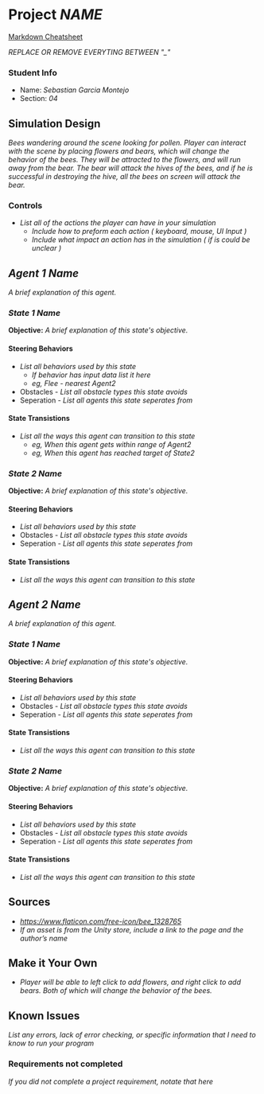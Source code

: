 # Project _NAME_

[Markdown Cheatsheet](https://github.com/adam-p/markdown-here/wiki/Markdown-Here-Cheatsheet)

_REPLACE OR REMOVE EVERYTING BETWEEN "\_"_

### Student Info

-   Name: _Sebastian Garcia Montejo_
-   Section: _04_

## Simulation Design

_Bees wandering around the scene looking for pollen. Player can interact with the scene by placing flowers and bears, which will change the behavior of the bees.
They will be attracted to the flowers, and will run away from the bear. The bear will attack the hives of the bees, and if he is successful in destroying the hive, all the bees on screen will attack the bear._

### Controls

-   _List all of the actions the player can have in your simulation_
    -   _Include how to preform each action ( keyboard, mouse, UI Input )_
    -   _Include what impact an action has in the simulation ( if is could be unclear )_

## _Agent 1 Name_

_A brief explanation of this agent._

### _State 1 Name_

**Objective:** _A brief explanation of this state's objective._

#### Steering Behaviors

- _List all behaviors used by this state_
   - _If behavior has input data list it here_
   - _eg, Flee - nearest Agent2_
- Obstacles - _List all obstacle types this state avoids_
- Seperation - _List all agents this state seperates from_
   
#### State Transistions

- _List all the ways this agent can transition to this state_
   - _eg, When this agent gets within range of Agent2_
   - _eg, When this agent has reached target of State2_
   
### _State 2 Name_

**Objective:** _A brief explanation of this state's objective._

#### Steering Behaviors

- _List all behaviors used by this state_
- Obstacles - _List all obstacle types this state avoids_
- Seperation - _List all agents this state seperates from_
   
#### State Transistions

- _List all the ways this agent can transition to this state_

## _Agent 2 Name_

_A brief explanation of this agent._

### _State 1 Name_

**Objective:** _A brief explanation of this state's objective._

#### Steering Behaviors

- _List all behaviors used by this state_
- Obstacles - _List all obstacle types this state avoids_
- Seperation - _List all agents this state seperates from_
   
#### State Transistions

- _List all the ways this agent can transition to this state_
   
### _State 2 Name_

**Objective:** _A brief explanation of this state's objective._

#### Steering Behaviors

- _List all behaviors used by this state_
- Obstacles - _List all obstacle types this state avoids_
- Seperation - _List all agents this state seperates from_
   
#### State Transistions

- _List all the ways this agent can transition to this state_

## Sources

-   _https://www.flaticon.com/free-icon/bee_1328765_
-   _If an asset is from the Unity store, include a link to the page and the author’s name_

## Make it Your Own

- _Player will be able to left click to add flowers, and right click to add bears. Both of which will change the behavior of the bees._

## Known Issues

_List any errors, lack of error checking, or specific information that I need to know to run your program_

### Requirements not completed

_If you did not complete a project requirement, notate that here_

